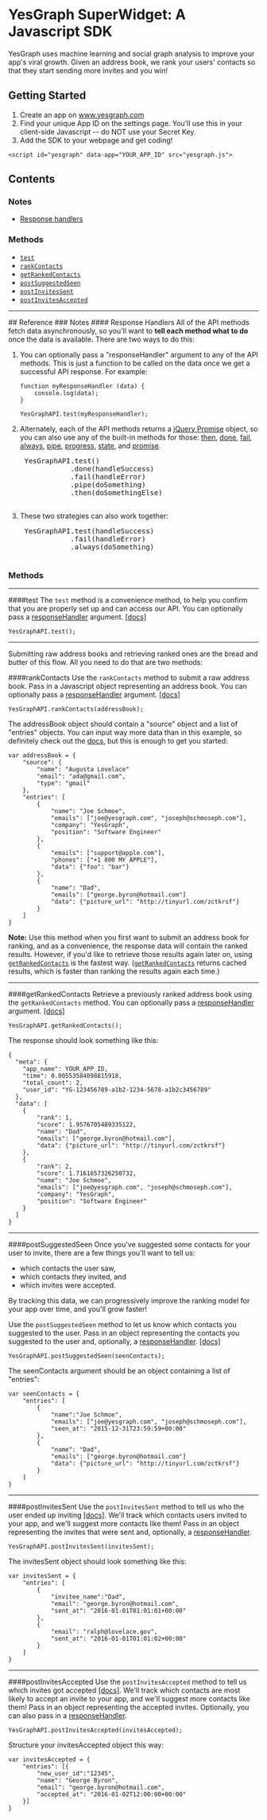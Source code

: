 # YesGraph SuperWidget: A Javascript SDK

YesGraph uses machine learning and social graph analysis to improve your app's viral growth. Given an address book, we rank your users' contacts so that they start sending more invites and you win!

## Getting Started
1. Create an app on www.yesgraph.com
2. Find your unique App ID on the settings page. You'll use this in your client-side Javascript -- do NOT use your Secret Key.
3. Add the SDK to your webpage and get coding!
```
<script id="yesgraph" data-app="YOUR_APP_ID" src="yesgraph.js">
```

## Contents
### Notes
- <a href="#responseHandlers">Response handlers</a>

### Methods
- <a href="#test">`test`</a>
- <a href="#rankContacts">`rankContacts`</a>
- <a href="#getRankedContacts">`getRankedContacts`</a>
- <a href="#postSuggestedSeen">`postSuggestedSeen`</a>
- <a href="#postInvitesSent">`postInvitesSent`</a>
- <a href="#postInvitesAccepted">`postInvitesAccepted`</a>


<hr>
## Reference
### Notes
<a name="responseHandlers"></a>
#### Response Handlers
All of the API methods fetch data asynchronously, so you'll want to <b>tell each method what to do</b> once the data is available. There are two ways to do this:

1. You can optionally pass a "responseHandler" argument to any of the API methods. This is just a function to be called on the data once we get a successful API response. For example:
    ```
    function myResponseHandler (data) {
        console.log(data);
    }

    YesGraphAPI.test(myResponseHandler);
    ```

2. Alternately, each of the API methods returns a [jQuery Promise](http://api.jquery.com/Types/#Promise) object, so you can also use any of the built-in methods for those: [then](http://api.jquery.com/deferred.then/), [done](http://api.jquery.com/deferred.done/), [fail](http://api.jquery.com/deferred.fail/), [always](http://api.jquery.com/deferred.always/), [pipe](http://api.jquery.com/deferred.pipe/), [progress](http://api.jquery.com/deferred.progress/), [state](http://api.jquery.com/deferred.state/), and [promise](http://api.jquery.com/deferred.promise/).
    <pre>
    YesGraphAPI.test()
               .done(handleSuccess)
               .fail(handleError)
               .pipe(doSomething)
               .then(doSomethingElse)
    </pre>
3. These two strategies can also work together:
    <pre>
    YesGraphAPI.test(handleSuccess)
               .fail(handleError)
               .always(doSomething)
    </pre>


### Methods
<a name="test"><hr></a>
####test
The `test` method is a convenience method, to help you confirm that you are properly set up and can access our API. You can optionally pass a <a href="#responseHandlers">responseHandler</a> argument. [[docs]](https://docs.yesgraph.com/docs/test)
```
YesGraphAPI.test();
```


<a name="rankContacts"><hr></a>
Submitting raw address books and retrieving ranked ones are the bread and butter of this flow. All you need to do that are two methods:

####rankContacts
Use the `rankContacts` method to submit a raw address book. Pass in a Javascript object representing an address book. You can optionally pass a <a href="#responseHandlers">responseHandler</a> argument. [[docs]](https://docs.yesgraph.com/docs/address-book)
```
YesGraphAPI.rankContacts(addressBook);
```
The addressBook object should contain a "source" object and a list of "entries" objects. You can input way more data than in this example, so definitely check out the [docs](https://docs.yesgraph.com/docs/address-book), but this is enough to get you started:
```
var addressBook = {
    "source": {
        "name": "Augusta Lovelace"
        "email": "ada@gmail.com",
        "type": "gmail"
    },
    "entries": [
        {
            "name": "Joe Schmoe",
            "emails": ["joe@yesgraph.com", "joseph@schmoseph.com"],
            "company": "YesGraph",
            "position": "Software Engineer"
        },
        {
            "emails": ["support@apple.com"],
            "phones": ["+1 800 MY APPLE"],
            "data": {"foo": "bar"}
        },
        {
            "name": "Dad",
            "emails": ["george.byron@hotmail.com"]
            "data": {"picture_url": "http://tinyurl.com/zctkrsf"}
        }
    ]
}
```
<b>Note:</b> Use this method when you first want to submit an address book for ranking, and as a convenience, the response data will contain the ranked results. However, if you'd like to retrieve those results again later on, using <a href="#getRankedContacts">`getRankedContacts`</a> is the fastest way. (<a href="#getRankedContacts">`getRankedContacts`</a> returns cached results, which is faster than ranking the results again each time.)


<a name="getRankedContacts"><hr></a>
####getRankedContacts
Retrieve a previously ranked address book using the `getRankedContacts` method. You can optionally pass a <a href="#responseHandlers">responseHandler</a> argument. [[docs]](https://docs.yesgraph.com/docs/address-book)
```
YesGraphAPI.getRankedContacts();
```
The response should look something like this:
```
{
  "meta": {
    "app_name": YOUR_APP_ID,
    "time": 0.00553584098815918,
    "total_count": 2,
    "user_id": "YG-123456789-a1b2-1234-5678-a1b2c3456789"
  },
  "data": [
    {
        "rank": 1,
        "score": 1.9576705489335122,
        "name": "Dad",
        "emails": ["george.byron@hotmail.com"],
        "data": {"picture_url": "http://tinyurl.com/zctkrsf"}
    },
    {
        "rank": 2,
        "score": 1.7161657326250732,
        "name": "Joe Schmoe",
        "emails": ["joe@yesgraph.com", "joseph@schmoseph.com"],
        "company": "YesGraph",
        "position": "Software Engineer"
    }
  ]
}
```

<a name="postSuggestedSeen"><hr></a>
####postSuggestedSeen
Once you've suggested some contacts for your user to invite, there are a few things you'll want to tell us:
- which contacts the user saw,
- which contacts they invited, and
- which invites were accepted.

By tracking this data, we can progressively improve the ranking model for your app over time, and you'll grow faster!

Use the `postSuggestedSeen` method to let us know which contacts you suggested to the user. Pass in an object representing the contacts you suggested to the user and, optionally, a <a href="#responseHandlers">responseHandler</a>. [[docs]](https://docs.yesgraph.com/docs/suggested-seen)
```
YesGraphAPI.postSuggestedSeen(seenContacts);
```
The seenContacts argument should be an object containing a list of "entries":
```
var seenContacts = {
    "entries": [
        {
            "name":"Joe Schmoe",
            "emails": ["joe@yesgraph.com", "joseph@schmoseph.com"],
            "seen_at": "2015-12-31T23:59:59+00:00"
        },
        {
            "name": "Dad",
            "emails": ["george.byron@hotmail.com"]
            "data": {"picture_url": "http://tinyurl.com/zctkrsf"}
        }
    ]
}
```

<a name="postInvitesSent"><hr></a>
####postInvitesSent
Use the `postInvitesSent` method to tell us who the user ended up inviting [[docs]](https://docs.yesgraph.com/docs/invites-sent). We'll track which contacts users invited to your app, and we'll suggest more contacts like them! Pass in an object representing the invites that were sent and, optionally, a <a href="#responseHandlers">responseHandler</a>.
```
YesGraphAPI.postInvitesSent(invitesSent);
```
The invitesSent object should look something like this:
```
var invitesSent = {
    "entries": [
        {
            "invitee_name":"Dad",
            "email": "george.byron@hotmail.com",
            "sent_at": "2016-01-01T01:01:01+00:00"
        },
        {
            "email": "ralph@lovelace.gov",
            "sent_at": "2016-01-01T01:01:02+00:00"
        }
    ]
}
```

<a name="postInvitesAccepted"><hr></a>
####postInvitesAccepted
Use the `postInvitesAccepted` method to tell us which invites got accepted [[docs]](https://docs.yesgraph.com/docs/invites-accepted). We'll track which contacts are most likely to accept an invite to your app, and we'll suggest more contacts like them! Pass in an object representing the accepted invites.
Optionally, you can also pass in a <a href="#responseHandlers">responseHandler</a>.
```
YesGraphAPI.postInvitesAccepted(invitesAccepted);
```
Structure your invitesAccepted object this way:
```
var invitesAccepted = {
    "entries": [{
        "new_user_id":"12345",
        "name": "George Byron",
        "email": "george.byron@hotmail.com",
        "accepted_at": "2016-01-02T12:00:00+00:00"
    }]
}
```
